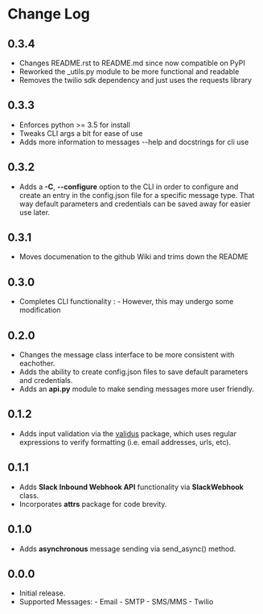 Change Log
==========

0.3.4
-----

-   Changes README.rst to README.md since now compatible on PyPI
-   Reworked the \_utils.py module to be more functional and readable
-   Removes the twilio sdk dependency and just uses the requests library

0.3.3
-----

-   Enforces python \>= 3.5 for install
-   Tweaks CLI args a bit for ease of use
-   Adds more information to messages --help and docstrings for cli use

0.3.2
-----

-   Adds a **-C**, **--configure** option to the CLI in order to
    configure and create an entry in the config.json file for a specific
    message type. That way default parameters and credentials can be
    saved away for easier use later.

0.3.1
-----

-   Moves documenation to the github Wiki and trims down the README

0.3.0
-----

-   Completes CLI functionality
    :   -   However, this may undergo some modification

0.2.0
-----

-   Changes the message class interface to be more consistent with
    eachother.
-   Adds the ability to create config.json files to save default
    parameters and credentials.
-   Adds an **api.py** module to make sending messages more user
    friendly.

0.1.2
-----

-   Adds input validation via the
    [validus](https://github.com/shopnilsazal/validus) package, which
    uses regular expressions to verify formatting (i.e. email addresses,
    urls, etc).

0.1.1
-----

-   Adds **Slack Inbound Webhook API** functionality via
    **SlackWebhook** class.
-   Incorporates **attrs** package for code brevity.

0.1.0
-----

-   Adds **asynchronous** message sending via send\_async() method.

0.0.0
-----

-   Initial release.
-   Supported Messages:
        -   Email - SMTP
        -   SMS/MMS - Twilio


